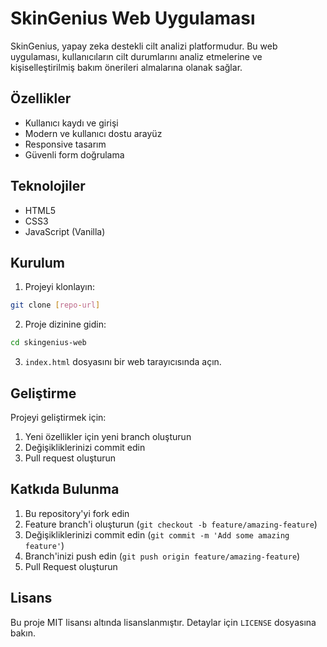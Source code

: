 # SkinGenius Web Uygulaması

SkinGenius, yapay zeka destekli cilt analizi platformudur. Bu web uygulaması, kullanıcıların cilt durumlarını analiz etmelerine ve kişiselleştirilmiş bakım önerileri almalarına olanak sağlar.

## Özellikler

- Kullanıcı kaydı ve girişi
- Modern ve kullanıcı dostu arayüz
- Responsive tasarım
- Güvenli form doğrulama

## Teknolojiler

- HTML5
- CSS3
- JavaScript (Vanilla)

## Kurulum

1. Projeyi klonlayın:
```bash
git clone [repo-url]
```

2. Proje dizinine gidin:
```bash
cd skingenius-web
```

3. `index.html` dosyasını bir web tarayıcısında açın.

## Geliştirme

Projeyi geliştirmek için:

1. Yeni özellikler için yeni branch oluşturun
2. Değişikliklerinizi commit edin
3. Pull request oluşturun

## Katkıda Bulunma

1. Bu repository'yi fork edin
2. Feature branch'i oluşturun (`git checkout -b feature/amazing-feature`)
3. Değişikliklerinizi commit edin (`git commit -m 'Add some amazing feature'`)
4. Branch'inizi push edin (`git push origin feature/amazing-feature`)
5. Pull Request oluşturun

## Lisans

Bu proje MIT lisansı altında lisanslanmıştır. Detaylar için `LICENSE` dosyasına bakın. 